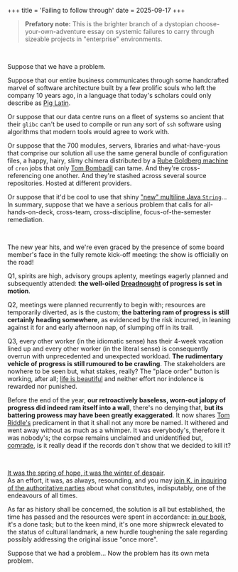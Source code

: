 +++
title = 'Failing to follow through'
date = 2025-09-17
+++

> **Prefatory note:** This is the brighter branch of a dystopian
> choose-your-own-adventure essay on systemic failures to carry through sizeable
> projects in "enterprise" environments.

<br>

Suppose that we have a problem.

Suppose that our entire business communicates through some handcrafted marvel
of software architecture built by a few prolific souls who left the company 10 years
ago, in a language that today's scholars could only describe as [Pig
Latin](https://en.wikipedia.org/wiki/Pig_Latin).

Or suppose that our data centre runs on a fleet of systems so ancient that
their `glibc` can't be used to compile or run any sort of `ssh` software using
algorithms that modern tools would agree to work with.

Or suppose that the 700 modules, servers, libraries and what-have-yous that
comprise our solution all use the same general bundle of configuration
files, a happy, hairy, slimy chimera distributed by a [Rube Goldberg
machine](https://en.wikipedia.org/wiki/Rube_Goldberg_machine) of `cron` jobs
that only [Tom Bombadil](https://en.wikipedia.org/wiki/Tom_Bombadil) can tame.
And they're cross-referencing one another.  And they're stashed across several
source repositories.  Hosted at different providers.

   Or suppose that it'd be cool to use that shiny ["new" multiline Java
`String`](https://blogs.oracle.com/javamagazine/post/text-blocks-come-to-java)...<br>
   In summary, suppose that we have a serious problem that calls for
all-hands-on-deck, cross-team, cross-discipline, focus-of-the-semester
remediation.

<br>

The new year hits, and we're even graced by the presence of some board member's
face in the fully remote kick-off meeting: the show is officially on the road!

Q1, spirits are high, advisory groups aplenty, meetings
eagerly planned and subsequently attended: **the well-oiled
[Dreadnought](https://en.wikipedia.org/wiki/Dreadnought) of progress is set in
motion**.

Q2, meetings were planned recurrently to begin with; resources are temporarily
diverted, as is the custom; **the battering ram of progress is still certainly
heading somewhere**, as evidenced by the risk incurred, in leaning against it
for and early afternoon nap, of slumping off in its trail.

Q3, every other worker (in the idiomatic sense) has their 4-week vacation lined
up and every other worker (in the literal sense) is consequently overrun with
unprecedented and unexpected workload.  **The rudimentary vehicle of progress is
still rumoured to be crawling**.  The stakeholders are nowhere to be seen but,
what stakes, really?  The "place order" button is working, after all; [life is
beautiful](https://en.wikipedia.org/wiki/Life_Is_Beautiful) and neither effort
nor indolence is rewarded nor punished.

Before the end of the year, **our retroactively baseless, worn-out jalopy
of progress did indeed ram itself into a wall**, there's no denying that,
**but its battering prowess may have been greatly exaggerated**.  It now
shares [Tom Riddle's](https://en.wikipedia.org/wiki/Life_Is_Beautiful)
predicament in that it shall not any more be named.  It withered and
went away without as much as a whimper.  It was everybody's, therefore
it was nobody's; the corpse remains unclaimed and unidentified but,
[comrade](https://en.wikipedia.org/wiki/Nineteen_Eighty-Four), is it really dead
if the records don't show that we decided to kill it?

<br>

[It was the spring of hope, it was the winter of
despair](https://www.goodreads.com/quotes/341391-it-was-the-best-of-times-it-was-the-worst).<br>
   As an effort, it was, as always, resounding, and
you may [join K. in inquiring of the authoritative
parties](https://en.wikipedia.org/wiki/The_Castle_(novel)) about what
constitutes, indisputably, one of the endeavours of all times.

As far as history shall be concerned, the solution is all but established,
the time has passed and the resources were spent in accordance: [in our
book](https://en.wikipedia.org/wiki/Effort_justification), it's a done task; but
to the keen mind, it's one more shipwreck elevated to the status of cultural
landmark, a new hurdle toughening the sale regarding possibly addressing the
original issue "once more".

Suppose that we had a problem...  Now the problem has its own meta problem.

